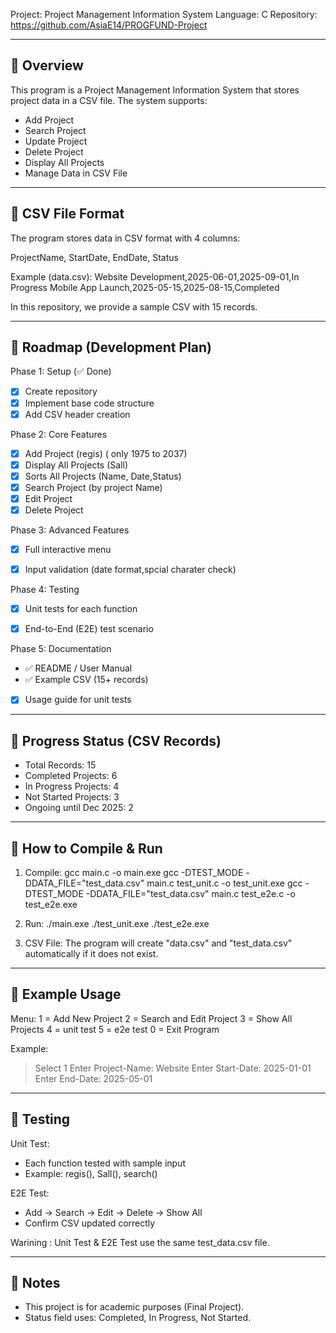 Project: Project Management Information System
Language: C
Repository: https://github.com/AsiaE14/PROGFUND-Project

---------------------------------------------------
📌 Overview
---------------------------------------------------
This program is a Project Management Information System
that stores project data in a CSV file. The system supports:

- Add Project
- Search Project
- Update Project
- Delete Project
- Display All Projects
- Manage Data in CSV File

---------------------------------------------------
📌 CSV File Format
---------------------------------------------------
The program stores data in CSV format with 4 columns:

ProjectName, StartDate, EndDate, Status

Example (data.csv):
Website Development,2025-06-01,2025-09-01,In Progress
Mobile App Launch,2025-05-15,2025-08-15,Completed

In this repository, we provide a sample CSV with 15 records.

---------------------------------------------------
📌 Roadmap (Development Plan)
---------------------------------------------------
Phase 1: Setup (✅ Done)
- [x] Create repository
- [x] Implement base code structure
- [x] Add CSV header creation

Phase 2: Core Features
- [x] Add Project (regis) ( only 1975 to 2037)
- [x] Display All Projects (Sall)
- [x] Sorts All Projects (Name, Date,Status)
- [x] Search Project (by project Name)
- [x] Edit Project 
- [x] Delete Project 

Phase 3: Advanced Features
- [x] Full interactive menu
- [x] Input validation (date format,spcial charater check)


Phase 4: Testing
- [x] Unit tests for each function
- [x] End-to-End (E2E) test scenario


Phase 5: Documentation
- ✅ README / User Manual
- ✅ Example CSV (15+ records)
- [x] Usage guide for unit tests

---------------------------------------------------
📌 Progress Status (CSV Records)
---------------------------------------------------
- Total Records: 15
- Completed Projects: 6
- In Progress Projects: 4
- Not Started Projects: 3
- Ongoing until Dec 2025: 2

---------------------------------------------------
📌 How to Compile & Run
---------------------------------------------------
1. Compile:
   gcc main.c -o main.exe
   gcc -DTEST_MODE -DDATA_FILE=\"test_data.csv\" main.c test_unit.c -o test_unit.exe
   gcc -DTEST_MODE -DDATA_FILE=\"test_data.csv\" main.c test_e2e.c -o test_e2e.exe 


2. Run:
   ./main.exe
   ./test_unit.exe
   ./test_e2e.exe

3. CSV File:
   The program will create "data.csv" and "test_data.csv" automatically 
   if it does not exist. 

---------------------------------------------------
📌 Example Usage
---------------------------------------------------
Menu:
1 = Add New Project
2 = Search and Edit Project
3 = Show All Projects
4 = unit test
5 = e2e test
0 = Exit Program

Example:
> Select 1
> Enter Project-Name: Website
> Enter Start-Date: 2025-01-01
> Enter End-Date: 2025-05-01


---------------------------------------------------
📌 Testing
---------------------------------------------------
Unit Test:
- Each function tested with sample input
- Example: regis(), Sall(), search()

E2E Test:
- Add -> Search -> Edit -> Delete -> Show All
- Confirm CSV updated correctly

Warining : Unit Test & E2E Test use the same test_data.csv file.

---------------------------------------------------
📌 Notes
---------------------------------------------------
- This project is for academic purposes (Final Project).
- Status field uses: Completed, In Progress, Not Started.
